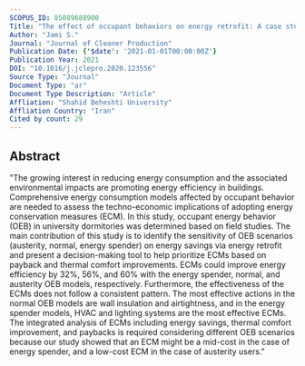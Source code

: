 ```yaml
---
SCOPUS_ID: 85089688900
Title: "The effect of occupant behaviors on energy retrofit: A case study of student dormitories in Tehran"
Author: "Jami S."
Journal: "Journal of Cleaner Production"
Publication Date: {'$date': '2021-01-01T00:00:00Z'}
Publication Year: 2021
DOI: "10.1016/j.jclepro.2020.123556"
Source Type: "Journal"
Document Type: "ar"
Document Type Description: "Article"
Affliation: "Shahid Beheshti University"
Affliation Country: "Iran"
Cited by count: 29
---
```


## Abstract
"The growing interest in reducing energy consumption and the associated environmental impacts are promoting energy efficiency in buildings. Comprehensive energy consumption models affected by occupant behavior are needed to assess the techno-economic implications of adopting energy conservation measures (ECM). In this study, occupant energy behavior (OEB) in university dormitories was determined based on field studies. The main contribution of this study is to identify the sensitivity of OEB scenarios (austerity, normal, energy spender) on energy savings via energy retrofit and present a decision-making tool to help prioritize ECMs based on payback and thermal comfort improvements. ECMs could improve energy efficiency by 32%, 56%, and 60% with the energy spender, normal, and austerity OEB models, respectively. Furthermore, the effectiveness of the ECMs does not follow a consistent pattern. The most effective actions in the normal OEB models are wall insulation and airtightness, and in the energy spender models, HVAC and lighting systems are the most effective ECMs. The integrated analysis of ECMs including energy savings, thermal comfort improvement, and paybacks is required considering different OEB scenarios because our study showed that an ECM might be a mid-cost in the case of energy spender, and a low-cost ECM in the case of austerity users."
